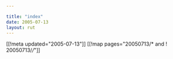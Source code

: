```yaml
---

title: "index"
date: 2005-07-13
layout: rut
---
```


[[!meta updated="2005-07-13"]]
[[!map pages="20050713/* and ! 20050713/*/*"]]
